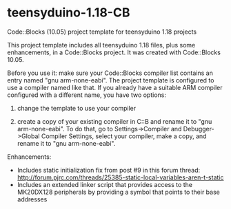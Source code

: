 teensyduino-1.18-CB
===================

Code::Blocks (10.05) project template for teensyduino 1.18 projects

This project template includes all teensyduino 1.18 files, plus some enhancements, in a Code::Blocks project. It was created with Code::Blocks 10.05.

Before you use it: make sure your Code::Blocks compiler list contains an entry named "gnu arm-none-eabi". The project template is configured to use a compiler named like that. If you already have a suitable ARM compiler configured with a different name, you have two options:

1) change the template to use your compiler

2) create a copy of your existing compiler in C::B and rename it to "gnu arm-none-eabi". To do that, go to Settings->Compiler and Debugger->Global Compiler Settings, select your compiler, make a copy, and rename it to "gnu arm-none-eabi".

Enhancements:
- Includes static initialization fix from post #9 in this forum thread: http://forum.pjrc.com/threads/25385-static-local-variables-aren-t-static
- Includes an extended linker script that provides access to the MK20DX128 peripherals by providing a symbol that points to their base addresses
